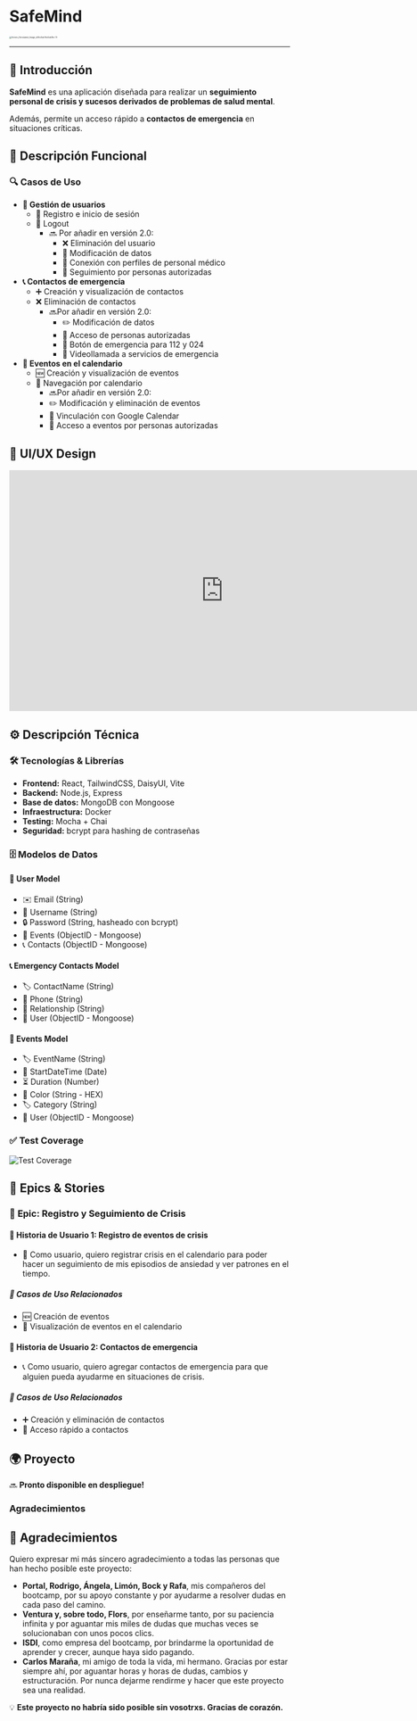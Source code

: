 # SafeMind

<img src="F:\Descargas\Gemini_Generated_Image_b3hv4xb3hv4xb3hv (1).png" alt="Gemini_Generated_Image_b3hv4xb3hv4xb3hv (1)" style="zoom:25%;" />

------

## 🧠 Introducción

**SafeMind** es una aplicación diseñada para realizar un **seguimiento personal de crisis y sucesos derivados de problemas de salud mental**.

Además, permite un acceso rápido a **contactos de emergencia** en situaciones críticas.

## 📌 Descripción Funcional

### 🔍 Casos de Uso

- **👤 Gestión de usuarios**
  - 📝 Registro e inicio de sesión
  - 🚪 Logout
    - 🔜 Por añadir en versión 2.0:
      - ❌ Eliminación del usuario
      - 🔄 Modificación de datos
      - 🏥 Conexión con perfiles de personal médico
      - 👀 Seguimiento por personas autorizadas
- **📞 Contactos de emergencia**
  - ➕ Creación y visualización de contactos
  - ❌ Eliminación de contactos
    - 🔜Por añadir en versión 2.0:
      - ✏️ Modificación de datos
      - 🔑 Acceso de personas autorizadas
      - 🚨 Botón de emergencia para 112 y 024
      - 🎥 Videollamada a servicios de emergencia
- **📅 Eventos en el calendario**
  - 🆕 Creación y visualización de eventos
  - 📆 Navegación por calendario
    -  🔜Por añadir en versión 2.0:
      - ✏️ Modificación y eliminación de eventos
      - 🔗 Vinculación con Google Calendar
      - 🔑 Acceso a eventos por personas autorizadas

## 🎨 UI/UX Design

<iframe width="768" height="432" src="https://miro.com/app/live-embed/uXjVIbQrS7U=/?moveToViewport=1468,-5460,15216,14581&embedId=115020920882" frameborder="0" scrolling="no" allow="fullscreen; clipboard-read; clipboard-write" allowfullscreen></iframe>

## ⚙️ Descripción Técnica

### 🛠️ Tecnologías & Librerías

- **Frontend:** React, TailwindCSS, DaisyUI, Vite
- **Backend:** Node.js, Express
- **Base de datos:** MongoDB con Mongoose
- **Infraestructura:** Docker
- **Testing:** Mocha + Chai
- **Seguridad:** bcrypt para hashing de contraseñas

### 🗄️ Modelos de Datos

#### 👤 User Model

- ✉️ Email (String)
- 👤 Username (String)
- 🔒 Password (String, hasheado con bcrypt)
- 📅 Events (ObjectID - Mongoose)
- 📞 Contacts (ObjectID - Mongoose)

#### 📞 Emergency Contacts Model

- 🏷️ ContactName (String)
- 📱 Phone (String)
- 🤝 Relationship (String)
- 👤 User (ObjectID - Mongoose)

#### 📅 Events Model

- 🏷️ EventName (String)
- 📆 StartDateTime (Date)
- ⏳ Duration (Number)
- 🎨 Color (String - HEX)
- 🏷️ Category (String)
- 👤 User (ObjectID - Mongoose)

### ✅ Test Coverage

![Test Coverage](file:///D:/%5Cworkspace%5CTestCoverage.png)

## 🚀 Epics & Stories

### 🌟 **Epic: Registro y Seguimiento de Crisis**

#### 📌 Historia de Usuario 1: Registro de eventos de crisis

- 💭 Como usuario, quiero registrar crisis en el calendario para poder hacer un seguimiento de mis episodios de ansiedad y ver patrones en el tiempo.

##### 🔗 Casos de Uso Relacionados

- 🆕 Creación de eventos
- 📆 Visualización de eventos en el calendario

#### 📌 Historia de Usuario 2: Contactos de emergencia

- 📞 Como usuario, quiero agregar contactos de emergencia para que alguien pueda ayudarme en situaciones de crisis.

##### 🔗 Casos de Uso Relacionados

- ➕ Creación y eliminación de contactos
- 🚨 Acceso rápido a contactos

## 🌍 Proyecto

🔜 **Pronto disponible en despliegue!**

### Agradecimientos

## 💙 Agradecimientos

Quiero expresar mi más sincero agradecimiento a todas las personas que han hecho posible este proyecto:

- **Portal, Rodrigo, Ángela, Limón, Bock y Rafa**, mis compañeros del bootcamp, por su apoyo constante y por ayudarme a resolver dudas en cada paso del camino.
- **Ventura y, sobre todo, Flors**, por enseñarme tanto, por su paciencia infinita y por aguantar mis miles de dudas que muchas veces se solucionaban con unos pocos clics.
- **ISDI**, como empresa del bootcamp, por brindarme la oportunidad de aprender y crecer, aunque haya sido pagando.
- **Carlos Maraña**, mi amigo de toda la vida, mi hermano. Gracias por estar siempre ahí, por aguantar horas y horas de dudas, cambios y estructuración. Por nunca dejarme rendirme y hacer que este proyecto sea una realidad.

💡 **Este proyecto no habría sido posible sin vosotrxs. Gracias de corazón.**